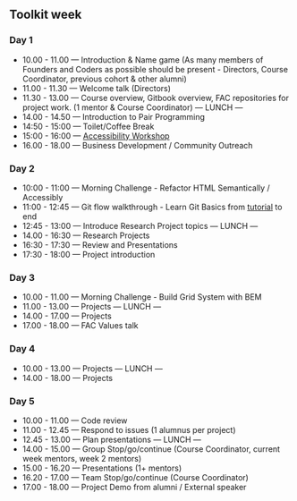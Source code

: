 ## Toolkit week

### Day 1
- 10.00 - 11.00 — Introduction & Name game (As many members of Founders and Coders as possible should be present - Directors, Course Coordinator, previous cohort & other alumni)
- 11.00 - 11.30 — Welcome talk (Directors)
- 11.30 - 13.00 — Course overview, Gitbook overview, FAC repositories for project work. (1 mentor & Course Coordinator)
— LUNCH —
- 14.00 - 14.50 — Introduction to Pair Programming
- 14:50 - 15:00 — Toilet/Coffee Break
- 15:00 - 16:00 — [Accessibility Workshop](https://github.com/jsms90/web-accessibility)
- 16.00 - 18.00 — Business Development / Community Outreach

### Day 2
- 10:00 - 11:00 — Morning Challenge - Refactor HTML Semantically / Accessibly
- 11:00 - 12:45 — Git flow walkthrough - Learn Git Basics from [tutorial](https://github.com/NataliaLKB/learn-git-basics#tutorial) to end
- 12:45 - 13:00 — Introduce Research Project topics
— LUNCH —
- 14.00 - 16:30 — Research Projects
- 16:30 - 17:30 — Review and Presentations
- 17:30 - 18:00 — Project introduction

### Day 3
- 10.00 - 11.00 — Morning Challenge - Build Grid System with BEM
- 11.00 - 13.00 — Projects
— LUNCH —
- 14.00 - 17.00 — Projects
- 17.00 - 18.00 — FAC Values talk

### Day 4
- 10.00 - 13.00 — Projects
— LUNCH —
- 14.00 - 18.00 — Projects

### Day 5
- 10.00 - 11.00 — Code review
- 11.00 - 12.45 — Respond to issues (1 alumnus per project)
- 12.45 - 13.00 — Plan presentations
— LUNCH —
- 14.00 - 15.00 — Group Stop/go/continue (Course Coordinator, current week mentors, week 2 mentors)
- 15.00 - 16.20 — Presentations (1+ mentors)
- 16.20 - 17.00 — Team Stop/go/continue (Course Coordinator)
- 17.00 - 18.00 — Project Demo from alumni / External speaker
